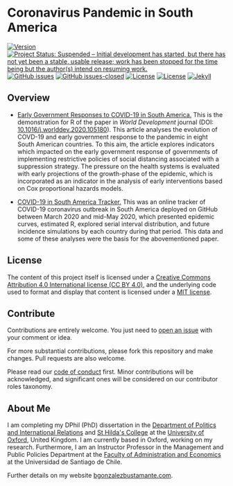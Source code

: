 # Coronavirus Pandemic in South America

[![Version](https://img.shields.io/badge/version-v3.16.15-blue.svg)](https://github.com/bgonzalezbustamante/COVID-19-South-America/blob/master/CHANGELOG.md) [![Project Status: Suspended – Initial development has started, but there has not yet been a stable, usable release; work has been stopped for the time being but the author(s) intend on resuming work.](https://www.repostatus.org/badges/latest/suspended.svg)](https://github.com/bgonzalezbustamante/COVID-19-South-America/blob/master/STATUS.md) [![GitHub issues](https://img.shields.io/github/issues/bgonzalezbustamante/COVID-19-South-America.svg)](https://github.com/bgonzalezbustamante/COVID-19-South-America/issues/) [![GitHub issues-closed](https://img.shields.io/github/issues-closed/bgonzalezbustamante/COVID-19-South-America.svg)](https://github.com/bgonzalezbustamante/COVID-19-South-America/issues?q=is%3Aissue+is%3Aclosed) [![License](https://img.shields.io/badge/license-MIT-black)](https://github.com/bgonzalezbustamante/COVID-19-South-America/blob/master/LICENSE.md) [![License](https://img.shields.io/badge/license-CC%20BY--4.0-black)](https://github.com/bgonzalezbustamante/COVID-19-South-America/blob/master/CCBY40.md) [![Jekyll](https://img.shields.io/badge/made%20with-Jekyll-1f425f.svg)](https://jekyllrb.com/)

## Overview

- [Early Government Responses to COVID-19 in South America.](Early-Responses.md) This is the demonstration for R of the paper in *World Development* journal (DOI: [10.1016/j.worlddev.2020.105180](https://doi.org/10.1016/j.worlddev.2020.105180)). This article analyses the evolution of COVD-19 and early government response to the pandemic in eight South American countries. To this aim, the article explores indicators which impacted on the early government response of governments of implementing restrictive policies of social distancing associated with a suppression strategy. The pressure on the health systems is evaluated with early projections of the growth-phase of the epidemic, which is incorporated as an indicator in the analysis of early interventions based on Cox proportional hazards models.

- [COVID-19 in South America Tracker.](Tracker.md) This was an online tracker of COVID-19 coronavirus outbreak in South America deployed on GitHub between March 2020 and mid-May 2020, which presented epidemic curves, estimated R, explored serial interval distribution, and future incidence simulations by each country during that period. This data and some of these analyses were the basis for the abovementioned paper.

## License

The content of this project itself is licensed under a [Creative Commons Attribution 4.0 International license (CC BY 4.0)](https://github.com/bgonzalezbustamante/COVID-19-South-America/blob/master/CCBY40.md), and the underlying code used to format and display that content is licensed under a [MIT license](https://github.com/bgonzalezbustamante/COVID-19-South-America/blob/master/LICENSE.md).

## Contribute

Contributions are entirely welcome. You just need to [open an issue](https://github.com/bgonzalezbustamante/COVID-19-South-America/issues/new) with your comment or idea.

For more substantial contributions, please fork this repository and make changes. Pull requests are also welcome.

Please read our [code of conduct](https://github.com/bgonzalezbustamante/COVID-19-South-America/blob/master/CODE_OF_CONDUCT.md) first. Minor contributions will be acknowledged, and significant ones will be considered on our contributor roles taxonomy.

## About Me

I am completing my DPhil (PhD) dissertation in the [Department of Politics and International Relations](https://www.politics.ox.ac.uk/) and [St Hilda's College](https://www.sthildas.ox.ac.uk/) at the [University of Oxford](http://www.ox.ac.uk/), United Kingdom. I am currently based in Oxford, working on my research. Furthermore, I am an Instructor Professor in the Management and Public Policies Department at the [Faculty of Administration and Economics](https://fae.usach.cl/) at the Universidad de Santiago de Chile.

Further details on my website [bgonzalezbustamante.com](https://bgonzalezbustamante.com/).
